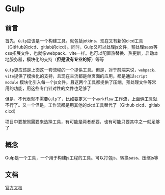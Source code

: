 # Gulp

## 前言

首先，`Gulp`应该是一个构建工具。就包括jetkins、现在又有新的cicd工具（GitHub的cicd、gitlab的cicd）。同时，Gulp又可以处理js文件，预处理sass等css拓展文件，也就像webpack、vite一样。也可以配置热替换、热更新，启动本地服务器，模块化的支持（**但是没有专业的好**）等等

`Gulp`更应该是上面这一套流程的一个提供工具。但是，对于前端来说，`webpack`、`vite`提供了模块化的支持，且现在主流都是单页面的应用，都是通过`script module` 模块化引入每一个js文件。且这两个工具都提供了压缩，预处理文件等常用的功能，用这些专门针对性的文件也足够了

但是，不代表就不需要`Gulp`了，比如要定义一个`workflow` 工作流，上面俩工具就不行了。又一个但是，工作流都是用其他的cicd工具替代了（Github cicd、gitlab cicd）

项目中要按照需要来选择工具，有可能是两者都要，也有可能只要其中之一就足够了

## 概念

Gulp是一个工具，一个用于构建js工程的工具。可以打包js、转换sass、压缩js等

## 文档

[官方文档](https://gulpjs.com/docs/en/getting-started/quick-start)

